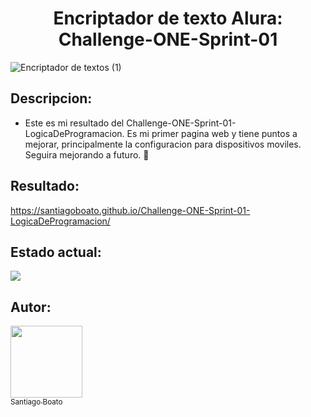 <h1 align="center">Encriptador de texto Alura: Challenge-ONE-Sprint-01</h1>

![Encriptador de textos (1)](https://user-images.githubusercontent.com/92491547/190250228-0bab87ce-e2a8-4975-9383-8602800b9f2a.png)

## Descripcion:
- Este es mi resultado del Challenge-ONE-Sprint-01-LogicaDeProgramacion. Es mi primer pagina web y tiene puntos a mejorar, principalmente la configuracion para dispositivos moviles. Seguira mejorando a futuro. :turtle:
 
## Resultado: 
 https://santiagoboato.github.io/Challenge-ONE-Sprint-01-LogicaDeProgramacion/

## Estado actual: 
  <p align="left">
  <img src="https://img.shields.io/badge/STATUS-EN%20DESAROLLO-green">
  </p>
  
## Autor:
 [<img src="https://avatars.githubusercontent.com/u/92491547?v=4" width=115><br><sub>Santiago Boato</sub>](https://github.com/SantiagoBoato)
